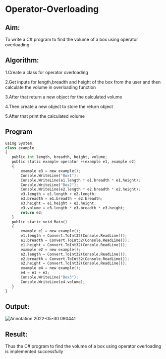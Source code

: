 # Operator-Overloading

## Aim:
 To write a C# program to find the volume of a box using operator overloading
 
 ## Algorithm:
1.Create a class for operator overloading

2.Get inputs for length,breadth and height of the box from the user and then calculate the volume in overloading function

3.After that return a new object for the calculated volume

4.Then create a new object to store the return object

5.After that print the calculated volume
 
 
 ## Program
 ```python
using System;
class example
{
    public int length, breadth, height, volume;
    public static example operator +(example e1, example e2)
    {
        example e3 = new example();
        Console.WriteLine("Box1");
        Console.WriteLine(e1.length * e1.breadth * e1.height);
        Console.WriteLine("Box2");
        Console.WriteLine(e2.length * e2.breadth * e2.height);
        e3.length = e1.length + e2.length;
        e3.breadth = e1.breadth + e2.breadth;
        e3.height = e1.height + e2.height;
        e3.volume = e3.length * e3.breadth * e3.height;
        return e3;
    }
    public static void Main()
    {
        example e1 = new example();
        e1.length = Convert.ToInt32(Console.ReadLine());
        e1.breadth = Convert.ToInt32(Console.ReadLine());
        e1.height = Convert.ToInt32(Console.ReadLine());
        example e2 = new example();
        e2.length = Convert.ToInt32(Console.ReadLine());
        e2.breadth = Convert.ToInt32(Console.ReadLine());
        e2.height = Convert.ToInt32(Console.ReadLine());
        example e4 = new example();
        e4 = e1 + e2;
        Console.WriteLine("Box3");
        Console.WriteLine(e4.volume);
    }
}
 ```
 ## Output:
 
 ![Annotation 2022-05-30 090441](https://user-images.githubusercontent.com/75235233/170912567-47b40f32-8df5-4842-ac09-c44679115a15.png)

 
 ## Result:
Thus the C# program to find the volume of a box using operator overloading is implemented successfully
